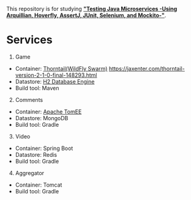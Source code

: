 This repository is for studying **["Testing Java Microservices -Using Arquillian, Hoverfly, AssertJ, JUnit, Selenium, and Mockito-"](https://www.manning.com/books/testing-java-microservices)**.

# Services
1. Game
  - Container: [Thorntail(WildFly Swarm)](https://thorntail.io/)
https://jaxenter.com/thorntail-version-2-1-0-final-148293.html
  - Datastore: [H2 Database Engine](http://www.h2database.com/html/main.html)
  - Build tool: Maven
2. Comments
  - Container: [Apache TomEE](http://tomee.apache.org/)
  - Datastore: MongoDB
  - Build tool: Gradle
3. Video
  - Container: Spring Boot
  - Datastore: Redis
  - Build tool: Gradle
4. Aggregator
  - Container: Tomcat
  - Build tool: Gradle
